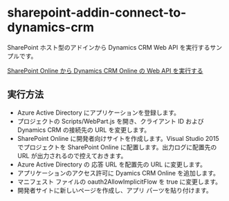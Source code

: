 ﻿# sharepoint-addin-connect-to-dynamics-crm

SharePoint ホスト型のアドインから Dynamics CRM Web API を実行するサンプルです。

[SharePoint Online から Dynamics CRM Online の Web API を実行する](http://blog.karamem0.jp/entry/2016/06/24/200000)

## 実行方法

* Azure Active Directory にアプリケーションを登録します。
* プロジェクトの Scripts/WebPart.js を開き、クライアント ID および Dynamics CRM の接続先の URL を変更します。
* SharePoint Online に開発者向けサイトを作成します。Visual Studio 2015 でプロジェクトを SharePoint Online に配置します。出力ログに配置先の URL が出力されるので控えておきます。
* Azure Active Directory の 応答 URL を配置先の URL に変更します。
* アプリケーションのアクセス許可に Dyamics CRM Online を追加します。
* マニフェスト ファイルの oauth2AllowImplicitFlow を true に変更します。
* 開発者サイトに新しいページを作成し、アプリ パーツを貼り付けます。
